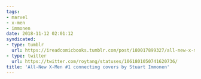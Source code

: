 ```yaml
---
tags:
- marvel
- x-men
- immonen
date: 2018-11-12 02:01:12
syndicated:
- type: tumblr
  url: https://ireadcomicbooks.tumblr.com/post/180017899327/all-new-x-men-1-connecting-covers-by-stuart
- type: twitter
  url: https://twitter.com/roytang/statuses/1061801050741620736/
title: 'All-New X-Men #1 connecting covers by Stuart Immonen'
---
```


